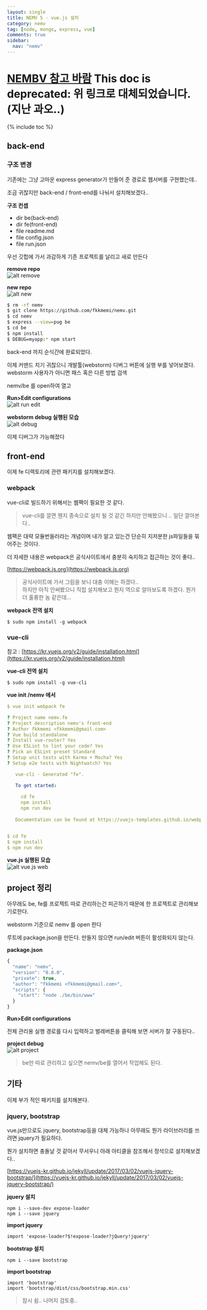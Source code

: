 ```yaml
---
layout: single
title: NEMV 5 - vue.js 설치
category: nemv
tag: [node, mongo, express, vue]
comments: true
sidebar:
  nav: "nemv"
---
```


# [NEMBV 참고 바람](/categories/#nembv) This doc is deprecated: 위 링크로 대체되었습니다.(지난 과오..)

{% include toc %}

## back-end

### 구조 변경

기존에는 그냥 고마운 express generator가 만들어 준 경로로 웹서버를 구현했는데..

조금 귀찮지만 back-end / front-end를 나눠서 설치해보겠다..

**구조 컨셉**  
- dir be(back-end)
- dir fe(front-end)
- file readme.md
- file config.json
- file run.json

우선 깃헙에 가서 과감하게 기존 프로젝트를 날리고 새로 만든다

**remove repo**  
![alt remove](/images/nemv/10.png)

**new repo**  
![alt new](/images/nemv/11.png)


```bash
$ rm -rf nemv
$ git clone https://github.com/fkkmemi/nemv.git
$ cd nemv 
$ express --view=pug be
$ cd be
$ npm install
$ DEBUG=myapp:* npm start
```

back-end 까지 순식간에 완료되었다.

이제 커맨드 치기 귀찮으니 개발툴(webstorm) 디버그 버튼에 실행 부를 넣어보겠다. webstorm 사용자가 아니면 패스 혹은 다른 방법 검색

nemv/be 를 open하여 열고

**Run>Edit configurations**  
![alt run edit](/images/nemv/12.png)

**webstorm debug 실행된 모습**  
![alt debug](/images/nemv/13.png)

이제 디버그가 가능해졌다


## front-end

이제 fe 디렉토리에 관련 패키지를 설치해보겠다.

### webpack

vue-cli로 빌드하기 위해서는 웹팩이 필요한 것 같다.

> vue-cli를 깔면 웬지 종속으로 설치 될 것 같긴 하지만 안해봤으니 .. 일단 깔아본다..

웹팩은 대략 모듈번들러라는 개념이며 내가 알고 있는건 단순히 지저분한 js파일들을 묶어주는 것이다. 

더 자세한 내용은 webpack은 공식사이트에서 충분히 숙지하고 접근하는 것이 좋다..  

[https://webpack.js.org](https://webpack.js.org)

> 공식사이트에 가서 그림을 보니 대충 이해는 하겠다..  
하지만 아직 안써봤으니 직접 설치해보고 뭔지 역으로 알아보도록 하겠다. 뭔가 더 훌륭한 놈 같은데...


**webpack 전역 설치**  
```text
$ sudo npm install -g webpack
```

### vue-cli  

참고 : [https://kr.vuejs.org/v2/guide/installation.html](https://kr.vuejs.org/v2/guide/installation.html)

**vue-cli 전역 설치**  
```text
$ sudo npm install -g vue-cli
```

**vue init /nemv 에서**  
```yaml
$ vue init webpack fe

? Project name nemv.fe
? Project description nemv's front-end
? Author fkkmemi <fkkmemi@gmail.com>
? Vue build standalone
? Install vue-router? Yes
? Use ESLint to lint your code? Yes
? Pick an ESLint preset Standard
? Setup unit tests with Karma + Mocha? Yes
? Setup e2e tests with Nightwatch? Yes

   vue-cli · Generated "fe".

   To get started:
   
     cd fe
     npm install
     npm run dev
   
   Documentation can be found at https://vuejs-templates.github.io/webpack


$ cd fe
$ npm install
$ npm run dev
```

**vue.js 실행된 모습**  
![alt vue.js web](/images/nemv/14.png)

## project 정리

아무래도 be, fe를 프로젝트 따로 관리하는건 피곤하기 때문에 한 프로젝트로 관리해보기로한다.

webstorm 기준으로 nemv 를 open 한다

루트에 package.json을 만든다. 만들지 않으면 run/edit 버튼이 활성화되지 않는다.

**package.json**  
```javascript
{
  "name": "nemv",
  "version": "0.0.0",
  "private": true,
  "author": "fkkmemi <fkkmemi@gmail.com>",
  "scripts": {
    "start": "node ./be/bin/www"
  }
}
```

**Run>Edit configurations**

전체 관리용 실행 경로를 다시 입력하고 벌레버튼을 클릭해 보면 서버가 잘 구동된다..

**project debug**  
![alt project](/images/nemv/15.png)

> be만 따로 관리하고 싶으면 nemv/be를 열어서 작업해도 된다.


## 기타 

이제 부가 적인 패키지를 설치해본다.


### jquery, bootstrap

vue.js만으로도 jquery, bootstrap등을 대체 가능하나 아무래도 뭔가 라이브러리를 쓰려면 jquery가 필요하다.

뭔가 설치하면 충돌날 것 같아서 무서우니 아래 아티클을 참조해서 정석으로 설치해보겠다..

[https://vuejs-kr.github.io/jekyll/update/2017/03/02/vuejs-jquery-bootstrap/](https://vuejs-kr.github.io/jekyll/update/2017/03/02/vuejs-jquery-bootstrap/)

**jquery 설치**  
```text
npm i --save-dev expose-loader
npm i --save jquery
```

**import jquery**  
```text
import 'expose-loader?$!expose-loader?jQuery!jquery'
```

**bootstrap 설치**  
```text
npm i --save bootstrap
```

**import bootstrap**  
```text
import 'bootstrap'
import 'bootstrap/dist/css/bootstrap.min.css'
```

> 잠시 쉼.. 나머지 검토중..
